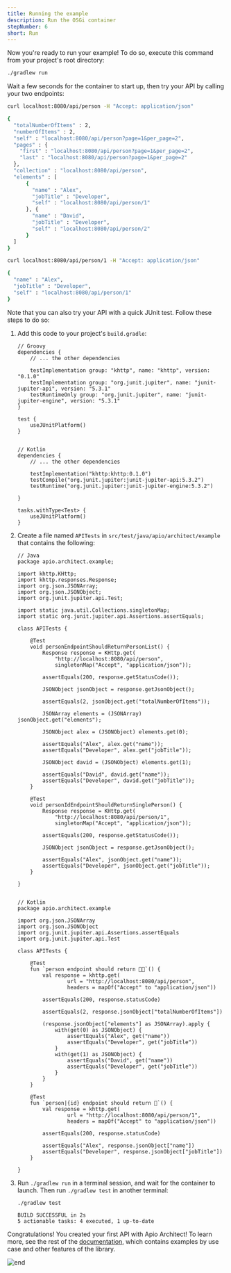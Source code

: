 ```yaml
---
title: Running the example
description: Run the OSGi container
stepNumber: 6
short: Run
---
```


Now you're ready to run your example! To do so, execute this command from your project's root directory:

```bash
./gradlew run
```

Wait a few seconds for the container to start up, then try your API by calling your two endpoints:

```bash /person
curl localhost:8080/api/person -H "Accept: application/json"

{
  "totalNumberOfItems" : 2,
  "numberOfItems" : 2,
  "self" : "localhost:8080/api/person?page=1&per_page=2",
  "pages" : {
    "first" : "localhost:8080/api/person?page=1&per_page=2",
    "last" : "localhost:8080/api/person?page=1&per_page=2"
  },
  "collection" : "localhost:8080/api/person",
  "elements" : [ 
      {
        "name" : "Alex",
        "jobTitle" : "Developer",
        "self" : "localhost:8080/api/person/1"
      }, {
        "name" : "David",
        "jobTitle" : "Developer",
        "self" : "localhost:8080/api/person/2"
      } 
  ]
}
```

```bash /person/{id}
curl localhost:8080/api/person/1 -H "Accept: application/json"

{
  "name" : "Alex",
  "jobTitle" : "Developer",
  "self" : "localhost:8080/api/person/1"
}
```

Note that you can also try your API with a quick JUnit test. Follow these steps to do so: 

1.  Add this code to your project's `build.gradle`:

        // Groovy
        dependencies {
            // ... the other dependencies

            testImplementation group: "khttp", name: "khttp", version: "0.1.0"
            testImplementation group: "org.junit.jupiter", name: "junit-jupiter-api", version: "5.3.1"
            testRuntimeOnly group: "org.junit.jupiter", name: "junit-jupiter-engine", version: "5.3.1"
        }
    
        test {
            useJUnitPlatform()
        }


        // Kotlin
        dependencies {
            // ... the other dependencies

            testImplementation("khttp:khttp:0.1.0")
            testCompile("org.junit.jupiter:junit-jupiter-api:5.3.2")
            testRuntime("org.junit.jupiter:junit-jupiter-engine:5.3.2")

        }

        tasks.withType<Test> {
            useJUnitPlatform()
        }

2.  Create a file named `APITests` in `src/test/java/apio/architect/example` that contains the following:

        // Java
        package apio.architect.example;

        import khttp.KHttp;
        import khttp.responses.Response;
        import org.json.JSONArray;
        import org.json.JSONObject;
        import org.junit.jupiter.api.Test;

        import static java.util.Collections.singletonMap;
        import static org.junit.jupiter.api.Assertions.assertEquals;

        class APITests {

            @Test
            void personEndpointShouldReturnPersonList() {
                Response response = KHttp.get(
                    "http://localhost:8080/api/person",
                    singletonMap("Accept", "application/json"));

                assertEquals(200, response.getStatusCode());

                JSONObject jsonObject = response.getJsonObject();

                assertEquals(2, jsonObject.get("totalNumberOfItems"));

                JSONArray elements = (JSONArray) jsonObject.get("elements");

                JSONObject alex = (JSONObject) elements.get(0);

                assertEquals("Alex", alex.get("name"));
                assertEquals("Developer", alex.get("jobTitle"));

                JSONObject david = (JSONObject) elements.get(1);

                assertEquals("David", david.get("name"));
                assertEquals("Developer", david.get("jobTitle"));
            }

            @Test
            void personIdEndpointShouldReturnSinglePerson() {
                Response response = KHttp.get(
                    "http://localhost:8080/api/person/1",
                    singletonMap("Accept", "application/json"));

                assertEquals(200, response.getStatusCode());

                JSONObject jsonObject = response.getJsonObject();

                assertEquals("Alex", jsonObject.get("name"));
                assertEquals("Developer", jsonObject.get("jobTitle"));
            }

        }


        // Kotlin
        package apio.architect.example

        import org.json.JSONArray
        import org.json.JSONObject
        import org.junit.jupiter.api.Assertions.assertEquals
        import org.junit.jupiter.api.Test

        class APITests {

            @Test
            fun `person endpoint should return 🧔🧔`() {
                val response = khttp.get(
                        url = "http://localhost:8080/api/person",
                        headers = mapOf("Accept" to "application/json"))

                assertEquals(200, response.statusCode)

                assertEquals(2, response.jsonObject["totalNumberOfItems"])

                (response.jsonObject["elements"] as JSONArray).apply {
                    with(get(0) as JSONObject) {
                        assertEquals("Alex", get("name"))
                        assertEquals("Developer", get("jobTitle"))
                    }
                    with(get(1) as JSONObject) {
                        assertEquals("David", get("name"))
                        assertEquals("Developer", get("jobTitle"))
                    }
                }
            }

            @Test
            fun `person|{id} endpoint should return 🧔`() {
                val response = khttp.get(
                        url = "http://localhost:8080/api/person/1",
                        headers = mapOf("Accept" to "application/json"))

                assertEquals(200, response.statusCode)

                assertEquals("Alex", response.jsonObject["name"])
                assertEquals("Developer", response.jsonObject["jobTitle"])
            }

        }

3.  Run `./gradlew run` in a terminal session, and wait for the container to launch. Then run `./gradlew test` in another terminal:

        ./gradlew test

        BUILD SUCCESSFUL in 2s
        5 actionable tasks: 4 executed, 1 up-to-date

Congratulations! You created your first API with Apio Architect! To learn more, see the rest of the [documentation](/docs/), which contains examples by use case and other features of the library.

![end](/images/onboarding/the_end.gif)